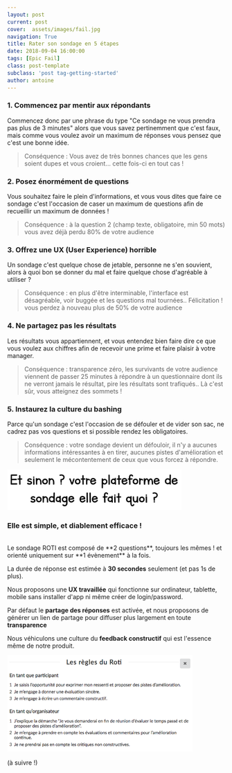 ```yaml
---
layout: post
current: post
cover:  assets/images/fail.jpg
navigation: True
title: Rater son sondage en 5 étapes
date: 2018-09-04 16:00:00
tags: [Epic Fail]
class: post-template
subclass: 'post tag-getting-started'
author: antoine
---
```

###  1. Commencez par mentir aux répondants ###

Commencez donc par une phrase du type "Ce sondage ne vous prendra pas plus de 3 minutes" alors que vous savez pertinemment que c'est faux, mais comme vous voulez avoir un maximum de réponses vous pensez que c'est une bonne idée.
> Conséquence : Vous avez de très bonnes chances que les gens soient dupes et vous croient... cette fois-ci en tout cas !

###  2. Posez énormément de questions ###

Vous souhaitez faire le plein d'informations, et vous vous dites que faire ce sondage c'est l'occasion de caser un maximum de questions afin de recueillir un maximum de données !
> Conséquence : à la question 2 (champ texte, obligatoire, min 50 mots) vous avez déjà perdu 80% de votre audience

###  3. Offrez une UX (User Experience) horrible ###

Un sondage c'est quelque chose de jetable, personne ne s'en souvient, alors à quoi bon se donner du mal et faire quelque chose d'agréable à utiliser ?
> Conséquence : en plus d'être interminable, l'interface est désagréable, voir buggée et les questions mal tournées.. Félicitation ! vous perdez à nouveau plus de 50% de votre audience

###  4. Ne partagez pas les résultats ###

Les résultats vous appartiennent, et vous entendez bien faire dire ce que vous voulez aux chiffres afin de recevoir une prime et faire plaisir à votre manager.
> Conséquence : transparence zéro, les survivants de votre audience viennent de passer 25 minutes à répondre à un questionnaire dont ils ne verront jamais le résultat, pire les résultats sont trafiqués.. Là c'est sûr, vous atteignez des sommets !


###  5. Instaurez la culture du bashing ###

Parce qu'un sondage c'est l'occasion de se défouler et de vider son sac, ne cadrez pas vos questions et si possible rendez les obligatoires.
> Conséquence : votre sondage devient un défouloir, il n'y a aucunes informations intéressantes à en tirer, aucunes pistes d'amélioration et seulement le mécontentement de ceux que vous forcez à répondre.

<img src="/assets/images/quoi.png" alt="drawing" width="80%"/>

###  Elle est simple, et diablement efficace ! ###
<br>
Le sondage ROTI est composé de **2 questions**, toujours les mêmes ! et orienté uniquement sur **1 évènement** à la fois.

La durée de réponse est estimée à **30 secondes** seulement (et pas 1s de plus).

Nous proposons une **UX travaillée** qui fonctionne sur ordinateur, tablette, mobile sans installer d'app ni même créer de login/password.

Par défaut le **partage des réponses** est activée, et nous proposons de générer un lien de partage pour diffuser plus largement en toute **transparence**

Nous véhiculons une culture du **feedback constructif** qui est l'essence même de notre produit.

<a href="https://roti.express"><img src="/assets/images/regles.png" alt="Regles ROTI" width="85%"/></a>


(à suivre !)
